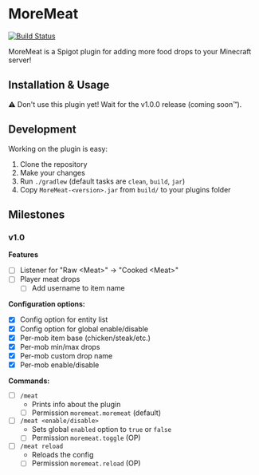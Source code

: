 # MoreMeat

[![Build Status](https://travis-ci.org/RalphORama/MoreMeat.svg?branch=master)](https://travis-ci.org/RalphORama/MoreMeat)

MoreMeat is a Spigot plugin for adding more food drops to your Minecraft server!

## Installation & Usage

:warning: Don't use this plugin yet!  Wait for the v1.0.0 release (coming soon&trade;).

## Development

Working on the plugin is easy:

1. Clone the repository
2. Make your changes
3. Run `./gradlew` (default tasks are `clean`, `build`, `jar`)
4. Copy `MoreMeat-<version>.jar` from `build/` to your plugins folder

## Milestones

### v1.0

**Features**
- [ ] Listener for "Raw \<Meat\>" -> "Cooked \<Meat\>"
- [ ] Player meat drops
  - [ ] Add username to item name

**Configuration options:**

- [x] Config option for entity list
- [x] Config option for global enable/disable
- [x] Per-mob item base (chicken/steak/etc.)
- [x] Per-mob min/max drops
- [x] Per-mob custom drop name
- [x] Per-mob enable/disable

**Commands:**

- [ ] `/meat`
  - Prints info about the plugin
  - [ ] Permission `moremeat.moremeat` (default)
- [ ] `/meat <enable/disable>`
  - Sets global `enabled` option to `true` or `false`
  - [ ] Permission `moremeat.toggle` (OP)
- [ ] `/meat reload`
  - Reloads the config
  - [ ] Permission `moremeat.reload` (OP)
